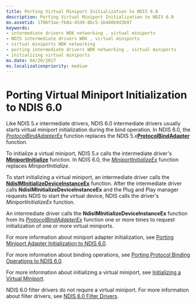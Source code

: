 ```yaml
---
title: Porting Virtual Miniport Initialization to NDIS 6.0
description: Porting Virtual Miniport Initialization to NDIS 6.0
ms.assetid: 1706f3ae-fb8a-45d9-8bc5-1b460b9d3b97
keywords:
- intermediate drivers WDK networking , virtual miniports
- NDIS intermediate drivers WDK , virtual miniports
- virtual miniports WDK networking
- porting intermediate drivers WDK networking , virtual miniports
- initializing virtual miniports
ms.date: 04/20/2017
ms.localizationpriority: medium
---
```


# Porting Virtual Miniport Initialization to NDIS 6.0





Like NDIS 5.*x* intermediate drivers, NDIS 6.0 intermediate drivers usually starts virtual miniport initialization during the bind operation. In NDIS 6.0, the [*ProtocolBindAdapterEx*](https://msdn.microsoft.com/library/windows/hardware/ff570220) function replaces the NDIS 5.*x*[**ProtocolBindAdapter**](https://msdn.microsoft.com/library/windows/hardware/ff562465) function.

To initialize a virtual miniport, NDIS 5.*x* calls the intermediate driver's [**MiniportInitialize**](https://msdn.microsoft.com/library/windows/hardware/ff550472) function. In NDIS 6.0, the [*MiniportInitializeEx*](https://msdn.microsoft.com/library/windows/hardware/ff559389) function replaces *MiniportInitialize*.

To start initializing a virtual miniport, an intermediate driver calls the [**NdisIMInitializeDeviceInstanceEx**](https://msdn.microsoft.com/library/windows/hardware/ff562727) function. After the intermediate driver calls **NdisIMInitializeDeviceInstanceEx** and the Plug and Play manager requests NDIS to start the virtual device, NDIS calls the driver's *MiniportInitializeEx* function.

An intermediate driver calls the **NdisIMInitializeDeviceInstanceEx** function from its [*ProtocolBindAdapterEx*](https://msdn.microsoft.com/library/windows/hardware/ff570220) function one or more times to request initialization of one or more virtual miniports.

For more information about miniport adapter initialization, see [Porting Miniport Adapter Initialization to NDIS 6.0](porting-miniport-adapter-initialization-to-ndis-6-0.md).

For more information about binding operations, see [Porting Protocol Binding Operations to NDIS 6.0](porting-protocol-binding-operations-to-ndis-6-0.md).

For more information about initializing a virtual miniport, see [Initializing a Virtual Miniport](initializing-a-virtual-miniport.md).

NDIS 6.0 filter drivers do not require a virtual miniport. For more information about filter drivers, see [NDIS 6.0 Filter Drivers](ndis-filter-drivers.md).

 

 





